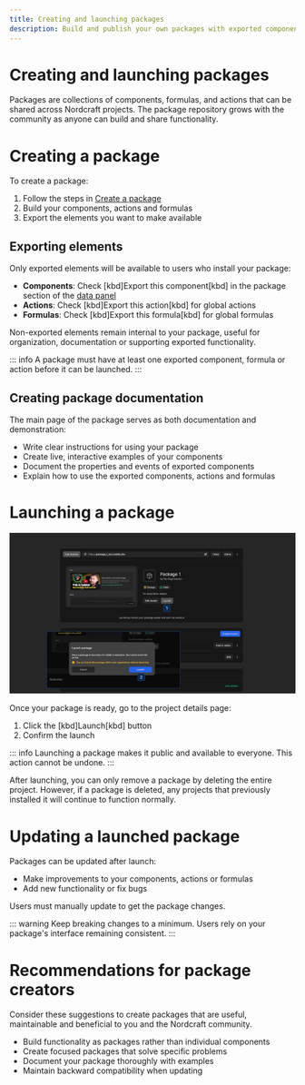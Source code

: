 ```yaml
---
title: Creating and launching packages
description: Build and publish your own packages with exported components, actions and formulas to share functionality with the Nordcraft community.
---
```


# Creating and launching packages
Packages are collections of components, formulas, and actions that can be shared across Nordcraft projects. The package repository grows with the community as anyone can build and share functionality.

# Creating a package
To create a package:
1. Follow the steps in [Create a package](/get-started/create-a-project#create-a-package)
2. Build your components, actions and formulas
3. Export the elements you want to make available

## Exporting elements
Only exported elements will be available to users who install your package:
- **Components**: Check [kbd]Export this component[kbd] in the package section of the [data panel](/the-editor/data-panel)
- **Actions**: Check [kbd]Export this action[kbd] for global actions
- **Formulas**: Check [kbd]Export this formula[kbd] for global formulas

Non-exported elements remain internal to your package, useful for organization, documentation or supporting exported functionality.

::: info
A package must have at least one exported component, formula or action before it can be launched.
:::

## Creating package documentation
The main page of the package serves as both documentation and demonstration:
- Write clear instructions for using your package
- Create live, interactive examples of your components
- Document the properties and events of exported components
- Explain how to use the exported components, actions and formulas

# Launching a package
![Launch a package|16/9](launch-a-package.webp)

Once your package is ready, go to the project details page:
1. Click the [kbd]Launch[kbd] button
2. Confirm the launch

::: info
Launching a package makes it public and available to everyone. This action cannot be undone.
:::

After launching, you can only remove a package by deleting the entire project. However, if a package is deleted, any projects that previously installed it will continue to function normally.

# Updating a launched package
Packages can be updated after launch:
- Make improvements to your components, actions or formulas
- Add new functionality or fix bugs

Users must manually update to get the package changes.

::: warning
Keep breaking changes to a minimum. Users rely on your package's interface remaining consistent.
:::

# Recommendations for package creators
Consider these suggestions to create packages that are useful, maintainable and beneficial to you and the Nordcraft community.
- Build functionality as packages rather than individual components
- Create focused packages that solve specific problems
- Document your package thoroughly with examples
- Maintain backward compatibility when updating